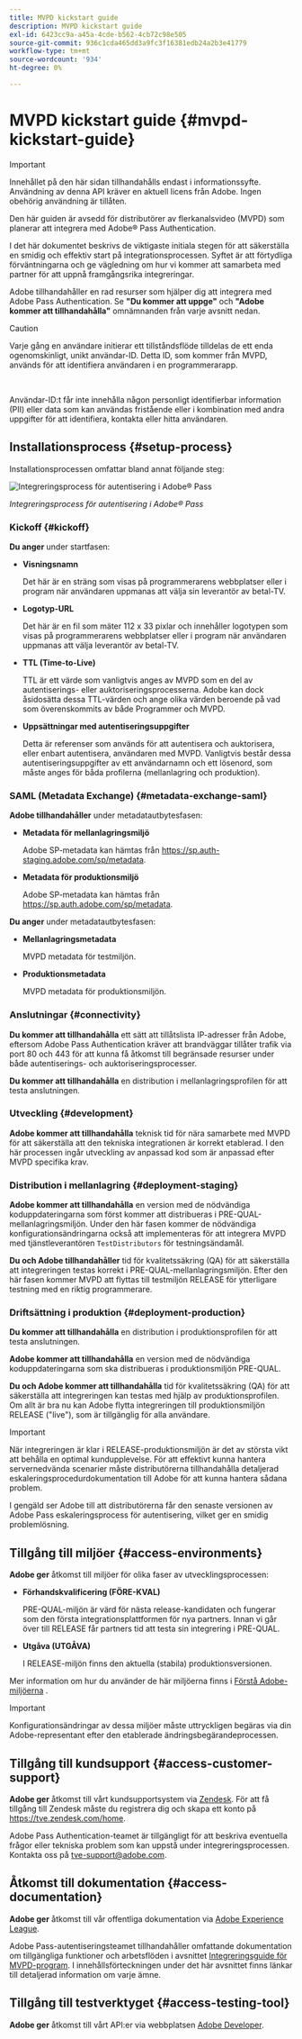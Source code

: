 ```yaml
---
title: MVPD kickstart guide
description: MVPD kickstart guide
exl-id: 6423cc9a-a45a-4cde-b562-4cb72c98e505
source-git-commit: 936c1cda465dd3a9fc3f16381edb24a2b3e41779
workflow-type: tm+mt
source-wordcount: '934'
ht-degree: 0%

---
```


# MVPD kickstart guide {#mvpd-kickstart-guide}

>[!IMPORTANT]
>
> Innehållet på den här sidan tillhandahålls endast i informationssyfte. Användning av denna API kräver en aktuell licens från Adobe. Ingen obehörig användning är tillåten.

Den här guiden är avsedd för distributörer av flerkanalsvideo (MVPD) som planerar att integrera med Adobe® Pass Authentication.

I det här dokumentet beskrivs de viktigaste initiala stegen för att säkerställa en smidig och effektiv start på integrationsprocessen. Syftet är att förtydliga förväntningarna och ge vägledning om hur vi kommer att samarbeta med partner för att uppnå framgångsrika integreringar.

Adobe tillhandahåller en rad resurser som hjälper dig att integrera med Adobe Pass Authentication. Se **&quot;Du kommer att uppge&quot;** och **&quot;Adobe kommer att tillhandahålla&quot;** omnämnanden från varje avsnitt nedan.

>[!CAUTION]
>
> Varje gång en användare initierar ett tillståndsflöde tilldelas de ett enda ogenomskinligt, unikt användar-ID. Detta ID, som kommer från MVPD, används för att identifiera användaren i en programmerarapp.
>
> <br/>
>
> Användar-ID:t får inte innehålla någon personligt identifierbar information (PII) eller data som kan användas fristående eller i kombination med andra uppgifter för att identifiera, kontakta eller hitta användaren.

## Installationsprocess {#setup-process}

Installationsprocessen omfattar bland annat följande steg:

![Integreringsprocess för autentisering i Adobe® Pass](../assets/mvpd-int-lifecycle.png)

*Integreringsprocess för autentisering i Adobe® Pass*

### Kickoff {#kickoff}

**Du anger** under startfasen:

* **Visningsnamn**

  Det här är en sträng som visas på programmerarens webbplatser eller i program när användaren uppmanas att välja sin leverantör av betal-TV.

* **Logotyp-URL**

  Det här är en fil som mäter 112 x 33 pixlar och innehåller logotypen som visas på programmerarens webbplatser eller i program när användaren uppmanas att välja leverantör av betal-TV.

* **TTL (Time-to-Live)**

  TTL är ett värde som vanligtvis anges av MVPD som en del av autentiserings- eller auktoriseringsprocesserna. Adobe kan dock åsidosätta dessa TTL-värden och ange olika värden beroende på vad som överenskommits av både Programmer och MVPD.

* **Uppsättningar med autentiseringsuppgifter**

  Detta är referenser som används för att autentisera och auktorisera, eller enbart autentisera, användaren med MVPD. Vanligtvis består dessa autentiseringsuppgifter av ett användarnamn och ett lösenord, som måste anges för båda profilerna (mellanlagring och produktion).

### SAML (Metadata Exchange) {#metadata-exchange-saml}

**Adobe tillhandahåller** under metadatautbytesfasen:

* **Metadata för mellanlagringsmiljö**

  Adobe SP-metadata kan hämtas från https://sp.auth-staging.adobe.com/sp/metadata.

* **Metadata för produktionsmiljö**

  Adobe SP-metadata kan hämtas från https://sp.auth.adobe.com/sp/metadata.

**Du anger** under metadatautbytesfasen:

* **Mellanlagringsmetadata**

  MVPD metadata för testmiljön.

* **Produktionsmetadata**

  MVPD metadata för produktionsmiljön.

### Anslutningar {#connectivity}

**Du kommer att tillhandahålla** ett sätt att tillåtslista IP-adresser från Adobe, eftersom Adobe Pass Authentication kräver att brandväggar tillåter trafik via port 80 och 443 för att kunna få åtkomst till begränsade resurser under både autentiserings- och auktoriseringsprocesser.

**Du kommer att tillhandahålla** en distribution i mellanlagringsprofilen för att testa anslutningen.

### Utveckling {#development}

**Adobe kommer att tillhandahålla** teknisk tid för nära samarbete med MVPD för att säkerställa att den tekniska integrationen är korrekt etablerad. I den här processen ingår utveckling av anpassad kod som är anpassad efter MVPD specifika krav.

### Distribution i mellanlagring {#deployment-staging}

**Adobe kommer att tillhandahålla** en version med de nödvändiga koduppdateringarna som först kommer att distribueras i PRE-QUAL-mellanlagringsmiljön. Under den här fasen kommer de nödvändiga konfigurationsändringarna också att implementeras för att integrera MVPD med tjänstleverantören `TestDistributors` för testningsändamål.

**Du och Adobe tillhandahåller** tid för kvalitetssäkring (QA) för att säkerställa att integreringen testas korrekt i PRE-QUAL-mellanlagringsmiljön. Efter den här fasen kommer MVPD att flyttas till testmiljön RELEASE för ytterligare testning med en riktig programmerare.

### Driftsättning i produktion {#deployment-production}

**Du kommer att tillhandahålla** en distribution i produktionsprofilen för att testa anslutningen.

**Adobe kommer att tillhandahålla** en version med de nödvändiga koduppdateringarna som ska distribueras i produktionsmiljön PRE-QUAL.

**Du och Adobe kommer att tillhandahålla** tid för kvalitetssäkring (QA) för att säkerställa att integreringen kan testas med hjälp av produktionsprofilen. Om allt är bra nu kan Adobe flytta integreringen till produktionsmiljön RELEASE (&quot;live&quot;), som är tillgänglig för alla användare.

>[!IMPORTANT]
>
> När integreringen är klar i RELEASE-produktionsmiljön är det av största vikt att behålla en optimal kundupplevelse. För att effektivt kunna hantera servernedvända scenarier måste distributörerna tillhandahålla detaljerad eskaleringsprocedurdokumentation till Adobe för att kunna hantera sådana problem.
>
> I gengäld ser Adobe till att distributörerna får den senaste versionen av Adobe Pass eskaleringsprocess för autentisering, vilket ger en smidig problemlösning.

## Tillgång till miljöer {#access-environments}

**Adobe ger** åtkomst till miljöer för olika faser av utvecklingsprocessen:

* **Förhandskvalificering (FÖRE-KVAL)**

  PRE-QUAL-miljön är värd för nästa release-kandidaten och fungerar som den första integrationsplattformen för nya partners. Innan vi går över till RELEASE får partners tid att testa sin integrering i PRE-QUAL.

* **Utgåva (UTGÅVA)**

  I RELEASE-miljön finns den aktuella (stabila) produktionsversionen.

Mer information om hur du använder de här miljöerna finns i [Förstå Adobe-miljöerna](/help/authentication/notes-technical/environments/understanding-the-adobe-environments.md) .

>[!IMPORTANT]
> 
> Konfigurationsändringar av dessa miljöer måste uttryckligen begäras via din Adobe-representant efter den etablerade ändringsbegärandeprocessen.

## Tillgång till kundsupport {#access-customer-support}

**Adobe ger** åtkomst till vårt kundsupportsystem via [Zendesk](https://tve.zendesk.com/home). För att få tillgång till Zendesk måste du registrera dig och skapa ett konto på https://tve.zendesk.com/home.

Adobe Pass Authentication-teamet är tillgängligt för att beskriva eventuella frågor eller tekniska problem som kan uppstå under integreringsprocessen. Kontakta oss på [tve-support@adobe.com](mailto:tve-support@adobe.com).

## Åtkomst till dokumentation {#access-documentation}

**Adobe ger** åtkomst till vår offentliga dokumentation via [Adobe Experience League](https://experienceleague.adobe.com/en/docs/pass/authentication/home).

Adobe Pass-autentiseringsteamet tillhandahåller omfattande dokumentation om tillgängliga funktioner och arbetsflöden i avsnittet [Integreringsguide för MVPD-program](/help/authentication/kickstart/mvpd-overview.md). I innehållsförteckningen under det här avsnittet finns länkar till detaljerad information om varje ämne.

## Tillgång till testverktyget {#access-testing-tool}

**Adobe ger** åtkomst till vårt API:er via webbplatsen [Adobe Developer](https://developer.adobe.com/adobe-pass/).
